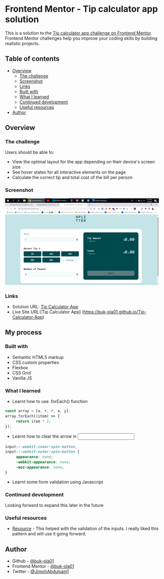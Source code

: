 # Frontend Mentor - Tip calculator app solution

This is a solution to the [Tip calculator app challenge on Frontend Mentor](https://www.frontendmentor.io/challenges/tip-calculator-app-ugJNGbJUX). Frontend Mentor challenges help you improve your coding skills by building realistic projects.

## Table of contents

-    [Overview](#overview)
     -    [The challenge](#the-challenge)
     -    [Screenshot](#screenshot)
     -    [Links](#links)
     -    [Built with](#built-with)
     -    [What I learned](#what-i-learned)
     -    [Continued development](#continued-development)
     -    [Useful resources](#useful-resources)
-    [Author](#author)


## Overview

### The challenge

Users should be able to:

-    View the optimal layout for the app depending on their device's screen size
-    See hover states for all interactive elements on the page
-    Calculate the correct tip and total cost of the bill per person

### Screenshot

![](images/screenshot.png)

### Links

-    Solution URL: [Tip Calculator App](https://github.com/buk-ola01/Tip-Calculator-App)
-    Live Site URL:[Tip Calculator App] (https://buk-ola01.github.io/Tip-Calculator-App)

## My process

### Built with

-    Semantic HTML5 markup
-    CSS custom properties
-    Flexbox
-    CSS Grid
-    Vanilla JS

### What I learned

-    Learnt how to use .forEach() function

```js
const array = [a, r, r, a, y];
array.forEach((item) => {
     return item * 2;
});
```

-    Learnt how to clear the arrow in <input type="number">

```css
input::-webkit-inner-spin-button,
input::-webkit-outer-spin-button {
     appearance: none;
     -webkit-appearance: none;
     -moz-appearance: none;
}
```

-    Learnt some form validation using Javascript

### Continued development

Looking forward to expand this later in the future

### Useful resources

-    [Resource](https://www.javascript.info) - This helped with the validation of the inputs. I really liked this pattern and will use it going forward.

## Author

-    Github - [@buk-ola01](https://github.com/buk-ola01)
-    Frontend Mentor - [@buk-ola01](https://www.frontendmentor.io/profile/buk-ola01)
-    Twitter - [@JimohAbdulsam1](https://twitter.com/JimohAbdulsam1)
